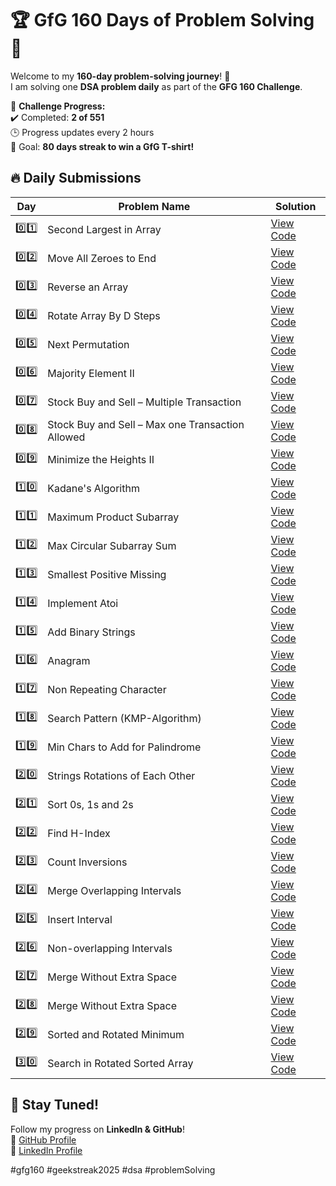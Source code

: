 # 🏆 GfG 160 Days of Problem Solving 🚀

Welcome to my **160-day problem-solving journey**! 🎯  
I am solving one **DSA problem daily** as part of the **GFG 160 Challenge**.  

📌 **Challenge Progress:**  
✔️ Completed: **2 of 551**  
🕒 Progress updates every 2 hours  
🎯 Goal: **80 days streak to win a GfG T-shirt!**  

## 🔥 Daily Submissions  

| Day  | Problem Name  | Solution  |
|------|--------------|-----------|
| 0️⃣1️⃣  | Second Largest in Array                              | [View Code](./day01) |
| 0️⃣2️⃣  | Move All Zeroes to End                               | [View Code](./day02) |
| 0️⃣3️⃣  | Reverse an Array                                     | [View Code](./day03) |
| 0️⃣4️⃣  | Rotate Array By D Steps                              | [View Code](./day04) |
| 0️⃣5️⃣  | Next Permutation                                     | [View Code](./day05) |
| 0️⃣6️⃣  | Majority Element II                                  | [View Code](./day06) |
| 0️⃣7️⃣  | Stock Buy and Sell – Multiple Transaction            | [View Code](./day07) |
| 0️⃣8️⃣  | Stock Buy and Sell – Max one Transaction Allowed     | [View Code](./day08) |
| 0️⃣9️⃣  | Minimize the Heights II                              | [View Code](./day09) |
| 1️⃣0️⃣  | Kadane's Algorithm                                   | [View Code](./day10) |
| 1️⃣1️⃣  | Maximum Product Subarray                             | [View Code](./day11) |
| 1️⃣2️⃣  | Max Circular Subarray Sum                            | [View Code](./day12) |
| 1️⃣3️⃣  | Smallest Positive Missing                            | [View Code](./day13) |
| 1️⃣4️⃣  | Implement Atoi                                       | [View Code](./day14) |
| 1️⃣5️⃣  | Add Binary Strings                                   | [View Code](./day15) |
| 1️⃣6️⃣  | Anagram                                              | [View Code](./day16) |
| 1️⃣7️⃣  | Non Repeating Character                              | [View Code](./day17) |
| 1️⃣8️⃣  | Search Pattern (KMP-Algorithm)                       | [View Code](./day18) |
| 1️⃣9️⃣  | Min Chars to Add for Palindrome                      | [View Code](./day19) |
| 2️⃣0️⃣  | Strings Rotations of Each Other                      | [View Code](./day20) |
| 2️⃣1️⃣  | Sort 0s, 1s and 2s                                   | [View Code](./day21) |
| 2️⃣2️⃣  | Find H-Index                                         | [View Code](./day22) |
| 2️⃣3️⃣  | Count Inversions                                     | [View Code](./day23) |
| 2️⃣4️⃣  | Merge Overlapping Intervals                          | [View Code](./day24) |
| 2️⃣5️⃣  | Insert Interval                                      | [View Code](./day25) |
| 2️⃣6️⃣  | Non-overlapping Intervals                            | [View Code](./day26) |
| 2️⃣7️⃣  | Merge Without Extra Space                            | [View Code](./day27) |
| 2️⃣8️⃣  | Merge Without Extra Space                            | [View Code](./day28) |
| 2️⃣9️⃣  | Sorted and Rotated Minimum                           | [View Code](./day29) |
| 3️⃣0️⃣  | Search in Rotated Sorted Array                       | [View Code](./day30) |

## 🚀 Stay Tuned!  
Follow my progress on **LinkedIn & GitHub**!  
📌 [GitHub Profile](https://github.com/CodeWithAkash-Shah)  
📌 [LinkedIn Profile](www.linkedin.com/in/akash-shah-sde)  

#gfg160 #geekstreak2025 #dsa #problemSolving
